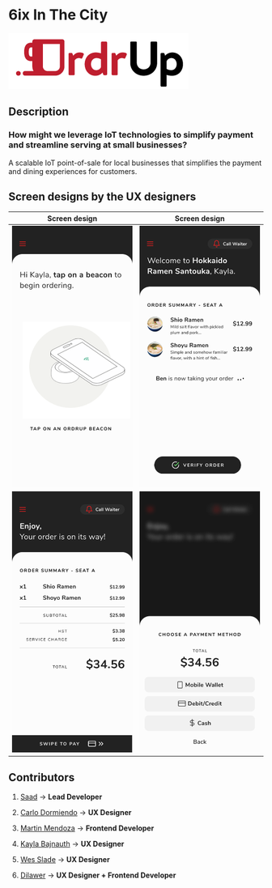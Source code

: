 # 6ix In The City

![OrdrUp](https://github.com/SaadBenn/6ixInTheCity/blob/master/OrdrUp.png)

## Description

### How might we leverage IoT technologies to simplify payment and streamline serving at small businesses?
A scalable IoT point-of-sale for local businesses that simplifies the payment and dining experiences for customers.

## Screen designs by the UX designers

Screen design             |  Screen design
:-------------------------:|:-------------------------:
![Tap Dat App](https://github.com/SaadBenn/6ixInTheCity/blob/master/Tap%20Beacon.png) | ![Waiter taking order](https://github.com/SaadBenn/6ixInTheCity/blob/master/Order%20Summary%20-%20Waiter%20taking%20order.png)
![Order Summary](https://github.com/SaadBenn/6ixInTheCity/blob/master/Order%20Summary%20-%20Verified.png) | ![Payment](https://github.com/SaadBenn/6ixInTheCity/blob/master/Payment.png)


## Contributors
1. [Saad](https://github.com/SaadBenn) -> **Lead Developer**

2. [Carlo Dormiendo](https://github.com/carloForrest) -> **UX Designer**

3. [Martin Mendoza](https://github.com/mendozanmartin) -> **Frontend Developer**

4. [Kayla Bajnauth](https://github.com/kaylabajnauth) -> **UX Designer**

5. [Wes Slade](https://github.com/WesSlade) -> **UX Designer**

6. [Dilawer](https://github.com/dilawerh) -> **UX Designer + Frontend Developer**
